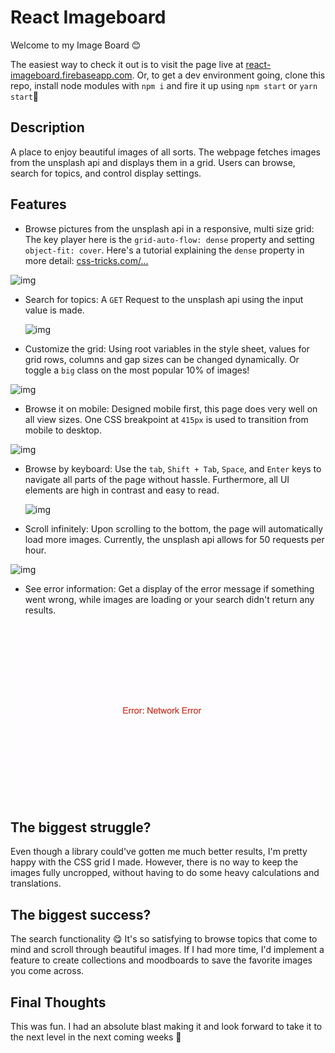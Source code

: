 # React Imageboard

Welcome to my Image Board 😊

The easiest way to check it out is to visit the page live at [react-imageboard.firebaseapp.com](https://react-imageboard.firebaseapp.com). Or, to get a dev environment going, clone this repo, install node modules with `npm i` and fire it up using `npm start` or `yarn start`🤖

## Description

A place to enjoy beautiful images of all sorts. The webpage fetches images from the unsplash api and displays them in a grid. Users can browse, search for topics, and control display settings.

## Features

-   Browse pictures from the unsplash api in a responsive, multi size grid: The key player here is the `grid-auto-flow: dense` property and setting `object-fit: cover`. Here's a tutorial explaining the `dense` property in more detail: [css-tricks.com/...](https://css-tricks.com/the-auto-flowing-powers-of-grids-dense-keyword/)

![img](gifs/general.gif)

-   Search for topics: A `GET` Request to the unsplash api using the input value is made.

    ![img](gifs/search.gif)

*   Customize the grid: Using root variables in the style sheet, values for grid rows, columns and gap sizes can be changed dynamically. Or toggle a `big` class on the most popular 10% of images!

![img](gifs/size.gif)

-   Browse it on mobile: Designed mobile first, this page does very well on all view sizes. One CSS breakpoint at `415px` is used to transition from mobile to desktop.

![img](gifs/mobile.gif)

-   Browse by keyboard: Use the `tab`, `Shift + Tab`, `Space`, and `Enter` keys to navigate all parts of the page without hassle. Furthermore, all UI elements are high in contrast and easy to read.

    ![img](gifs/access.gif)

*   Scroll infinitely: Upon scrolling to the bottom, the page will automatically load more images. Currently, the unsplash api allows for 50 requests per hour.

![img](gifs/scroll.gif)

-   See error information: Get a display of the error message if something went wrong, while images are loading or your search didn't return any results.

![img](gifs/err.gif)

## The biggest struggle?

Even though a library could've gotten me much better results, I'm pretty happy with the CSS grid I made. However, there is no way to keep the images fully uncropped, without having to do some heavy calculations and translations.

## The biggest success?

The search functionality 😋 It's so satisfying to browse topics that come to mind and scroll through beautiful images. If I had more time, I'd implement a feature to create collections and moodboards to save the favorite images you come across.

## Final Thoughts

This was fun. I had an absolute blast making it and look forward to take it to the next level in the next coming weeks 🤗
